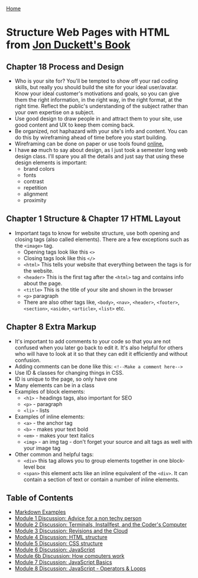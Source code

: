[Home](https://jennjoyce.github.io/learning-journal/)

# Structure Web Pages with HTML from [Jon Duckett's Book](https://www.amazon.com/Web-Design-HTML-JavaScript-jQuery/dp/1118907442/ref=sr_1_3?__mk_es_US=%C3%85M%C3%85%C5%BD%C3%95%C3%91&dchild=1&keywords=jon+duckett+html&qid=1589403566&sr=8-3)

## Chapter 18 Process and Design 

* Who is your site for? You'll be tempted to show off your rad coding skills, but really you should build the site for your ideal user/avatar. Know your ideal customer's motivations and goals, so you can give them the right information, in the right way, in the right format, at the right time. Reflect the public's understanding of the subject rather than your own expertise on a subject.
* Use good design to draw people in and attract them to your site, use good content and UX to keep them coming back. 
* Be organized, not haphazard with your site's info and content. You can do this by wireframing ahead of time before you start building. 
* Wireframing  can be done on paper or use tools found [online.](https://www.gomockingbird.com/home)
* I have __*so*__ much to say about design, as I just took a semester long web design class. I'll spare you all the details and just say that using these design elements is important:  
    * brand colors
    * fonts 
    * contrast
    * repetition
    * alignment
    * proximity 

## Chapter 1 Structure & Chapter 17 HTML Layout

* Important tags to know for website structure, use both opening and closing tags (also called elements). There are a few exceptions such as the `<image>` tag.
    * Opening tags look like this `<>`
    * Closing tags look like this `</>`
    * `<html>`  This tells your website that everything between the tags is for the website.
    * `<header>` This is the first tag after the `<html>` tag and contains info about the page. 
    * `<title>` This is the title of your site and shown in the browser
    * `<p>`  paragraph
    * There are also other tags like, `<body>`, `<nav>`, `<header>`, `<footer>`, `<section>`, `<aside>`, `<article>`, `<list>` etc.
    
## Chapter 8 Extra Markup
 * It's important to add comments to your code so that you are not confused when you later go back to edit it. It's also helpful for others who will have to look at it so that they can edit it efficiently and without confusion. 
* Adding comments can be done like this: `<!--Make a comment here-->`
* Use ID & classes for changing things in CSS.
* ID is unique to the page, so only have one
* Many elements can be in a class
* Examples of block elements: 
    * `<h1>` - headings tags, also important for SEO
    * `<p>` - paragraph
    * `<li>` - lists 
* Examples of inline elements: 
    * `<a>` - the anchor tag 
    * `<b>` - makes your text bold
    * `<em>` - makes your text italics
    * `<img>` - an img tag - don't forget your source and alt tags as well with your image tag
* Other common and helpful tags: 
    * `<div>` this tag allows you to group elements together in one block-level box
    * `<span>` this element acts like an inline equivalent of the `<div>`.  It can contain a section of text or contain a number of inline elements. 

## Table of Contents

- [Markdown Examples](/MarkdownExample.md)
- [Module 1 Discussion: Advice for a non techy person](/Discussion.md)
- [Module 2 Discussion: Terminals, Installfest, and the Coder's Computer](/DISCUSSION_02.md)
- [Module 3 Discussion: Revisions and the Cloud](/Discussion03.md)
- [Module 4 Discussion: HTML structure](Discussion04.md)
- [Module 5 Discussion: CSS structure](Discussion05.md)
- [Module 6 Discussion: JavaScript](Discussion06.md)
- [Module 6b Discussion: How computers work](Discussion06b.md)
- [Module 7 Discussion: JavaScript Basics](Discussion07.md)
- [Module 8 Discussion: JavaScript - Operators & Loops](Discussion08.md)